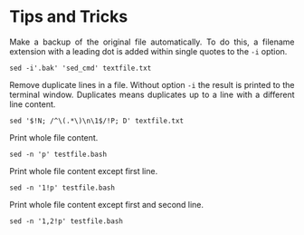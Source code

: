 # Tips and Tricks

<p align="justify">Make a backup of the original file automatically. To do this, a filename extension with a leading dot is added within single quotes to the <code>-i</code> option.</p> 

    sed -i'.bak' 'sed_cmd' textfile.txt

<p align="justify">Remove duplicate lines in a file. Without option <code>-i</code> the result is printed to the terminal window. Duplicates means duplicates up to a line with a different line content.</p> 

    sed '$!N; /^\(.*\)\n\1$/!P; D' textfile.txt

Print whole file content.

    sed -n 'p' testfile.bash

Print whole file content except first line.

    sed -n '1!p' testfile.bash

Print whole file content except first and second line.

    sed -n '1,2!p' testfile.bash
